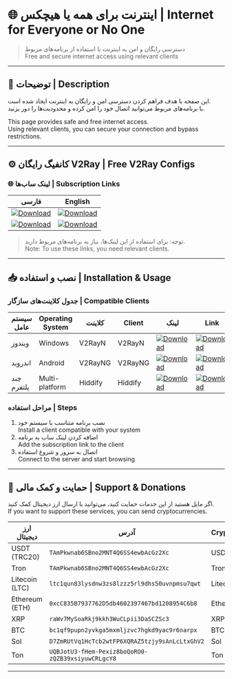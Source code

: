 # 🌐 اینترنت برای همه یا هیچکس | Internet for Everyone or No One

> دسترسی رایگان و امن به اینترنت با استفاده از برنامه‌های مربوط  
> Free and secure internet access using relevant clients

---

## 📌 توضیحات | Description

این صفحه با هدف فراهم کردن دسترسی امن و رایگان به اینترنت ایجاد شده است.  
با برنامه‌های مربوط می‌توانید اتصال خود را امن کرده و محدودیت‌ها را دور بزنید.

This page provides safe and free internet access.  
Using relevant clients, you can secure your connection and bypass restrictions.

---

## ⚙️ کانفیگ رایگان V2Ray | Free V2Ray Configs

### 🌐 لینک ساب‌ها | Subscription Links

| فارسی | English |
|-------|---------|
| [![Download](https://img.shields.io/badge/📥-لینک%20ساب-blue)](https://dakrdevo.github.io/V2Ray-Subscription/Sub) | [![Download](https://img.shields.io/badge/📥-Subscription-blue)](https://dakrdevo.github.io/V2Ray-Subscription/Sub) |
| [![Download](https://img.shields.io/badge/📥-لینک%20ساب%20بیس64-blue)](https://dakrdevo.github.io/V2Ray-Subscription/Sub-Base64) | [![Download](https://img.shields.io/badge/📥-Subscription%20Base64-blue)](https://dakrdevo.github.io/V2Ray-Subscription/Sub-Base64) |

> توجه: برای استفاده از این لینک‌ها، نیاز به برنامه‌های مربوط دارید.  
> Note: To use these links, you need relevant clients.

---

## 📥 نصب و استفاده | Installation & Usage

### جدول کلاینت‌های سازگار | Compatible Clients

| سیستم عامل | Operating System | کلاینت | Client | لینک | Link |
|-------------|----------------|--------|--------|------|------|
| ویندوز | Windows | V2RayN | V2RayN | [![Download](https://img.shields.io/badge/📥-دانلود-blue)](https://github.com/2dust/v2rayN) | [![Download](https://img.shields.io/badge/📥-Download-blue)](https://github.com/2dust/v2rayN) |
| اندروید | Android | V2RayNG | V2RayNG | [![Download](https://img.shields.io/badge/📥-دانلود-blue)](https://github.com/2dust/v2rayNG) | [![Download](https://img.shields.io/badge/📥-Download-blue)](https://github.com/2dust/v2rayNG) |
| چند پلتفرم | Multi-platform | Hiddify | Hiddify | [![Download](https://img.shields.io/badge/📥-دانلود-blue)](https://github.com/hiddify/hiddify-app/releases/tag/draft) | [![Download](https://img.shields.io/badge/📥-Download-blue)](https://github.com/hiddify/hiddify-app/releases/tag/draft) |

### مراحل استفاده | Steps

1. نصب برنامه متناسب با سیستم خود  
   Install a client compatible with your system
2. اضافه کردن لینک ساب به برنامه  
   Add the subscription link to the client
3. اتصال به سرور و شروع استفاده  
   Connect to the server and start browsing

---

## 💎 حمایت و کمک مالی | Support & Donations

اگر مایل هستید از این خدمات حمایت کنید، می‌توانید با ارسال ارز دیجیتال کمک کنید.  
If you want to support these services, you can send cryptocurrencies.

| ارز دیجیتال | آدرس | Cryptocurrency | Address |
|-------------|-------|----------------|---------|
| USDT (TRC20) | `TAmPkwnab6SBno2MNT4Q6SS4ewbAcGz2Xc` | USDT (TRC20) | `TAmPkwnab6SBno2MNT4Q6SS4ewbAcGz2Xc` |
| Tron | `TAmPkwnab6SBno2MNT4Q6SS4ewbAcGz2Xc` | Tron | `TAmPkwnab6SBno2MNT4Q6SS4ewbAcGz2Xc` |
| Litecoin (LTC) | `ltc1qun83lysdnw3zs8lzzz5rl9dhs50uvnpmsu7qwt` | Litecoin (LTC) | `ltc1qun83lysdnw3zs8lzzz5rl9dhs50uvnpmsu7qwt` |
| Ethereum (ETH) | `0xcC835B7937762D5db4602397467bd1208954C6b8` | Ethereum (ETH) | `0xcC835B7937762D5db4602397467bd1208954C6b8` |
| XRP | `raWv7MySoaRkj9kkh3WuCLpii3DaSCZSc3` | XRP | `raWv7MySoaRkj9kkh3WuCLpii3DaSCZSc3` |
| BTC | `bc1qf9pupn2yvkga5mxmljzvc7hgkd9yac9r6narpx` | BTC | `bc1qf9pupn2yvkga5mxmljzvc7hgkd9yac9r6narpx` |
| Sol | `D7ZmRUtVq1HcTcb2wtFP6XQRAZ5tzjy9sAnLcLtxGhV2` | Sol | `D7ZmRUtVq1HcTcb2wtFP6XQRAZ5tzjy9sAnLcLtxGhV2` |
| Ton | `UQBJotU3-fHem-Pexiz8boQoRO0-zQZB39xsiyuwCRLgcY8` | Ton | `UQBJotU3-fHem-Pexiz8boQoRO0-zQZB39xsiyuwCRLgcY8` |

---
